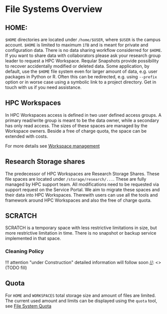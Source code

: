 # File Systems Overview

## HOME: 
`$HOME` directories are located under `/home/$USER`, where `$USER` is the campus account. `$HOME` is limited to maximum `1TB` and is meant for private and configuration data. There is no data sharing workflow considerred for `$HOME`. If you want to share data with collaborators please ask your research group leader to request a HPC Workspace. 
Reqular Snapshots provide possibility to recover accidentally modified or deleted data. 
Some application, by default, use the `$HOME` file system even for larger amount of data, e.g. user packages in Python or R. Often this can be redirected, e.g. using `--prefix ` option or in worse case using a symbolic link to a project directory. Get in touch with us if you need assistance.

## HPC Workspaces
In HPC Workspaces access is defined in two user defined access groups. A primary read/write group is meant to be the data owner, while a secondary has only read access. The sizes of these spaces are managed by the Workspace owners. Beside a free of charge quota, the space can be extended with costs. 

For more details see [Workspace management](../hpc-workspaces/management.md)

## Research Storage shares
The predecessor of HPC Workspaces are Research Storage Shares. These file spaces are located under `/storage/research/...`. These are fully managed by HPC support team. All modifications need to be requested via support request on the Service Portal. 
We aim to migrate these spaces and their data into HPC Workspaces. Therewith users can use all the tools and framework around HPC Workspaces and also the free of charge quota. 

## SCRATCH
SCRATCH is a temporary space with less restrictive limitations in size, but more restrictive limitation in time. 
There is no snapshot or backup service implemented in that space.


[//]: <> (TODO fill)
### Cleaning Policy

!!! attention "under Construction"
    detailed information will follow soon
[//]: <> (TODO fill)

## Quota
For `HOME` and `WORKSPACES` total storage size and amount of files are limited. The current used amount and limits can be displayed using the `quota` tool, see [File System Quota](quota.md)

